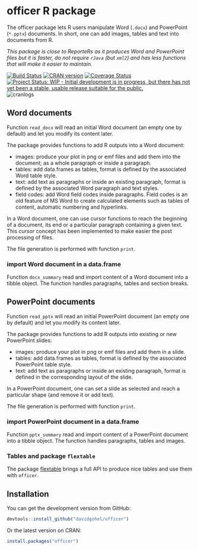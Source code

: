 officer R package
================

<!-- README.md is generated from README.Rmd. Please edit that file -->
The officer package lets R users manipulate Word (`.docx`) and PowerPoint (`*.pptx`) documents. In short, one can add images, tables and text into documents from R.

*This package is close to ReporteRs as it produces Word and PowerPoint files but it is faster, do not require `rJava` (but `xml2`) and has less functions that will make it easier to maintain.*

[![Build Status](https://travis-ci.org/davidgohel/officer.svg?branch=master)](https://travis-ci.org/davidgohel/officer) [![CRAN version](http://www.r-pkg.org/badges/version/officer)](https://CRAN.R-project.org/package=officer) [![Coverage Status](https://img.shields.io/codecov/c/github/davidgohel/officer/master.svg)](https://codecov.io/github/davidgohel/officer?branch=master) [![Project Status: WIP - Initial development is in progress, but there has not yet been a stable, usable release suitable for the public.](http://www.repostatus.org/badges/latest/wip.svg)](http://www.repostatus.org/#wip) ![cranlogs](http://cranlogs.r-pkg.org./badges/officer)

Word documents
--------------

Function `read_docx` will read an initial Word document (an empty one by default) and let you modify its content later.

The package provides functions to add R outputs into a Word document:

-   images: produce your plot in png or emf files and add them into the document; as a whole paragraph or inside a paragraph.
-   tables: add data.frames as tables, format is defined by the associated Word table style.
-   text: add text as paragraphs or inside an existing paragraph, format is defined by the associated Word paragraph and text styles.
-   field codes: add Word field codes inside paragraphs. Field codes is an old feature of MS Word to create calculated elements such as tables of content, automatic numbering and hyperlinks.

In a Word document, one can use cursor functions to reach the beginning of a document, its end or a particular paragraph containing a given text. This *cursor* concept has been implemented to make easier the post processing of files.

The file generation is performed with function `print`.

### import Word document in a data.frame

Function `docx_summary` read and import content of a Word document into a tibble object. The function handles paragraphs, tables and section breaks.

PowerPoint documents
--------------------

Function `read_pptx` will read an initial PowerPoint document (an empty one by default) and let you modify its content later.

The package provides functions to add R outputs into existing or new PowerPoint slides:

-   images: produce your plot in png or emf files and add them in a slide.
-   tables: add data.frames as tables, format is defined by the associated PowerPoint table style.
-   text: add text as paragraphs or inside an existing paragraph, format is defined in the corresponding layout of the slide.

In a PowerPoint document, one can set a slide as selected and reach a particular shape (and remove it or add text).

The file generation is performed with function `print`.

### import PowerPoint document in a data.frame

Function `pptx_summary` read and import content of a PowerPoint document into a tibble object. The function handles paragraphs, tables and images.

### Tables and package `flextable`

The package [flextable](https://github.com/davidgohel/flextable) brings a full API to produce nice tables and use them with `officer`.

Installation
------------

You can get the development version from GitHub:

``` r
devtools::install_github("davidgohel/officer")
```

Or the latest version on CRAN:

``` r
install.packages("officer")
```
